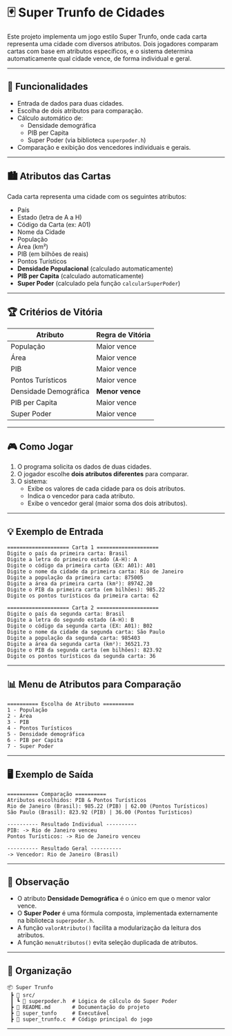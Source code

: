 
# 🃏 Super Trunfo de Cidades

Este projeto implementa um jogo estilo Super Trunfo, onde cada carta representa uma cidade com diversos atributos. Dois jogadores comparam cartas com base em atributos específicos, e o sistema determina automaticamente qual cidade vence, de forma individual e geral.

---

## 🚀 Funcionalidades

- Entrada de dados para duas cidades.
- Escolha de dois atributos para comparação.
- Cálculo automático de:
  - Densidade demográfica
  - PIB per Capita
  - Super Poder (via biblioteca `superpoder.h`)
- Comparação e exibição dos vencedores individuais e gerais.

---

## 🏙️ Atributos das Cartas

Cada carta representa uma cidade com os seguintes atributos:

- País
- Estado (letra de A a H)
- Código da Carta (ex: A01)
- Nome da Cidade
- População
- Área (km²)
- PIB (em bilhões de reais)
- Pontos Turísticos
- **Densidade Populacional** (calculado automaticamente)
- **PIB per Capita** (calculado automaticamente)
- **Super Poder** (calculado pela função `calcularSuperPoder`)

---

## 🏆 Critérios de Vitória

| Atributo               | Regra de Vitória       |
|------------------------|------------------------|
| População              | Maior vence            |
| Área                   | Maior vence            |
| PIB                    | Maior vence            |
| Pontos Turísticos      | Maior vence            |
| Densidade Demográfica  | **Menor vence**        |
| PIB per Capita         | Maior vence            |
| Super Poder            | Maior vence            |

---

## 🎮 Como Jogar

1. O programa solicita os dados de duas cidades.
2. O jogador escolhe **dois atributos diferentes** para comparar.
3. O sistema:
   - Exibe os valores de cada cidade para os dois atributos.
   - Indica o vencedor para cada atributo.
   - Exibe o vencedor geral (maior soma dos dois atributos).

---

## 💡 Exemplo de Entrada

```
==================== Carta 1 ====================
Digite o país da primeira carta: Brasil
Digite a letra do primeiro estado (A-H): A
Digite o código da primeira carta (EX: A01): A01
Digite o nome da cidade da primeira carta: Rio de Janeiro
Digite a população da primeira carta: 875005
Digite a área da primeira carta (km²): 89742.20
Digite o PIB da primeira carta (em bilhões): 985.22
Digite os pontos turísticos da primeira carta: 62

==================== Carta 2 ====================
Digite o país da segunda carta: Brasil
Digite a letra do segundo estado (A-H): B
Digite o código da segunda carta (EX: A01): B02
Digite o nome da cidade da segunda carta: São Paulo
Digite a população da segunda carta: 985403
Digite a área da segunda carta (km²): 36521.73
Digite o PIB da segunda carta (em bilhões): 823.92
Digite os pontos turísticos da segunda carta: 36
```

---

## 📊 Menu de Atributos para Comparação

```
========== Escolha de Atributo ==========
1 - População
2 - Área
3 - PIB
4 - Pontos Turísticos
5 - Densidade demográfica
6 - PIB per Capita
7 - Super Poder
```

---

## 🖥️ Exemplo de Saída

```
========== Comparação ==========
Atributos escolhidos: PIB & Pontos Turísticos
Rio de Janeiro (Brasil): 985.22 (PIB) | 62.00 (Pontos Turísticos)
São Paulo (Brasil): 823.92 (PIB) | 36.00 (Pontos Turísticos)

---------- Resultado Individual ----------
PIB: -> Rio de Janeiro venceu
Pontos Turísticos: -> Rio de Janeiro venceu

---------- Resultado Geral ----------
-> Vencedor: Rio de Janeiro (Brasil)
```

---

## 🧠 Observação

- O atributo **Densidade Demográfica** é o único em que o menor valor vence.
- O **Super Poder** é uma fórmula composta, implementada externamente na biblioteca `superpoder.h`.
- A função `valorAtributo()` facilita a modularização da leitura dos atributos.
- A função `menuAtributos()` evita seleção duplicada de atributos.

---

## 📁 Organização

```
📦 Super Trunfo
 ┣ 📂 src/
 ┃ ┗ 📄 superpoder.h  # Lógica de cálculo do Super Poder
 ┣ 📄 README.md       # Documentação do projeto
 ┣ 📄 super_tunfo     # Executável
 ┣ 📄 super_trunfo.c  # Código principal do jogo
```

---